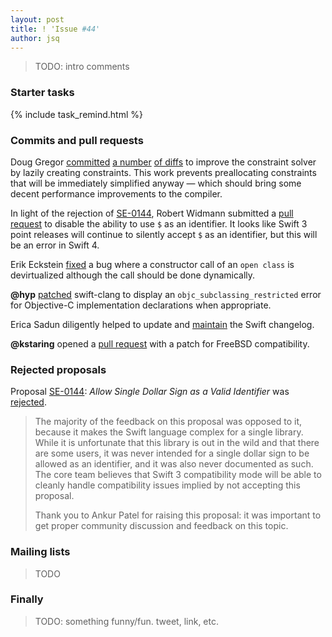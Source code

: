 ```yaml
---
layout: post
title: ! 'Issue #44'
author: jsq
---
```


> TODO: intro comments

<!--excerpt-->

### Starter tasks

{% include task_remind.html %}

### Commits and pull requests

Doug Gregor [committed](https://github.com/apple/swift/commit/7519d83007443fd8092a20b700d5478a3cbeab5a) [a number](https://github.com/apple/swift/pull/5419) [of diffs](https://github.com/apple/swift/pull/5421) to improve the constraint solver by lazily creating constraints. This work prevents preallocating constraints that will be immediately simplified anyway &mdash; which should bring some decent performance improvements to the compiler.

In light of the rejection of [SE-0144](https://github.com/apple/swift-evolution/blob/master/proposals/0144-allow-single-dollar-sign-as-valid-identifier.md), Robert Widmann submitted a [pull request](https://github.com/apple/swift/pull/5270) to disable the ability to use `$` as an identifier. It looks like Swift 3 point releases will continue to silently accept `$` as an identifier, but this will be an error in Swift 4.

Erik Eckstein [fixed](https://github.com/apple/swift/pull/5400) a bug where a constructor call of an `open class` is devirtualized although the call should be done dynamically.

**@hyp** [patched](https://github.com/apple/swift-clang/pull/34) swift-clang to display an `objc_subclassing_restricted` error for Objective-C implementation declarations when appropriate.

Erica Sadun diligently helped to update and [maintain](https://github.com/apple/swift/pull/5427) the Swift changelog.

**@kstaring** opened a [pull request](https://github.com/apple/swift/pull/4804) with a patch for FreeBSD compatibility.

### Rejected proposals

Proposal [SE-0144](https://github.com/apple/swift-evolution/blob/master/proposals/0144-allow-single-dollar-sign-as-valid-identifier.md): *Allow Single Dollar Sign as a Valid Identifier* was [rejected](https://lists.swift.org/pipermail/swift-evolution-announce/2016-October/000292.html).

> The majority of the feedback on this proposal was opposed to it, because it makes the Swift language complex for a single library.  While it is unfortunate that this library is out in the wild and that there are some users, it was never intended for a single dollar sign to be allowed as an identifier, and it was also never documented as such.  The core team believes that Swift 3 compatibility mode will be able to cleanly handle compatibility issues implied by not accepting this proposal.
>
> Thank you to Ankur Patel for raising this proposal: it was important to get proper community discussion and feedback on this topic.

### Mailing lists

> TODO

### Finally

> TODO: something funny/fun. tweet, link, etc.
